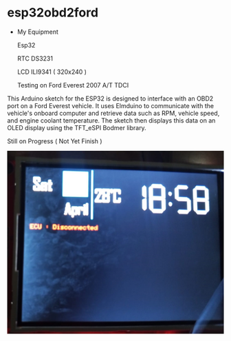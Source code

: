 # esp32obd2ford

- My Equipment
  
  Esp32

  RTC DS3231

  LCD ILI9341 ( 320x240 )

  Testing on Ford Everest 2007 A/T TDCI 



This Arduino sketch for the ESP32 is designed to interface with an OBD2 port on a Ford Everest vehicle. 
It uses Elmduino to communicate with the vehicle's onboard computer and retrieve data such as RPM, vehicle speed, and engine coolant temperature. 
The sketch then displays this data on an OLED display using the TFT_eSPI Bodmer library.



Still on Progress ( Not Yet Finish )

![alt text](https://github.com/rakezzz/esp32obd2ford/blob/main/display.jpg?raw=true)


